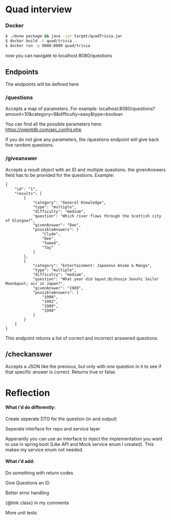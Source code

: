 # Quad interview


### Docker
```sh
$ ./mvnw package && java -jar target/quadTrivia.jar
$ docker build -t quad/trivia .
$ docker run -p 8080:8080 quad/trivia
```

now you can navigate to localhost:8080/questions

## Endpoints
The endpoints will be defined here

### /questions
Accepts a map of parameters. For example:
localhost:8080/questions?amount=10&category=9&difficulty=easy&type=boolean

You can find all the possible parameters here: https://opentdb.com/api_config.php

If you do not give any parameters, the /questions endpoint will give back five random questions.

### /giveanswer
Accepts a result object with an ID and multiple questions. the givenAnswers field has to be provided for the questions.
Example:
```
{
    "id": "1",
    "results": [
        {
            "category": "General Knowledge",
            "type": "multiple",
            "difficulty": "medium",
            "question": "Which river flows through the Scottish city of Glasgow?",
			"givenAnswer": "Dee",
            "possibleAnswers": [
                "Clyde",
                "Dee",
                "Tweed",
                "Tay"
            ]
        },
        {
            "category": "Entertainment: Japanese Anime & Manga",
            "type": "multiple",
            "difficulty": "medium",
            "question": "What year did &quot;Bishoujo Senshi Sailor Moon&quot; air in Japan?",
			"givenAnswer": "1989",
            "possibleAnswers": [
                "1990",
                "1992",
                "1989",
                "1994"
            ]
        }
    ]
}
```
This endpoint returns a list of correct and incorrect answered questions.


## /checkanswer
Accepts a JSON like the previous, but only with one question in it to see if that specific answer is correct. Returns true or false.



# Reflection

#### What i'd do differently:
Create seperate DTO for the question (in and output)

Seperate interface for repo and service layer

Apperantly you can use an interface to inject the implementation you want to use in spring boot (Like API and Mock service enum I created). This makes my service enum not needed.


#### What i'd add:

Do something with return codes

Give Questions an ID

Better error handling

{@link class} in my comments

More unit tests

